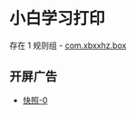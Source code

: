 # 小白学习打印

存在 1 规则组 - [com.xbxxhz.box](/src/apps/com.xbxxhz.box.ts)

## 开屏广告

- [快照-0](https://i.gkd.li/import/13520328)

